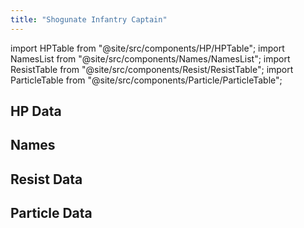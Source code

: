 ```yaml
---
title: "Shogunate Infantry Captain"
---
```


import HPTable from "@site/src/components/HP/HPTable";
import NamesList from "@site/src/components/Names/NamesList";
import ResistTable from "@site/src/components/Resist/ResistTable";
import ParticleTable from "@site/src/components/Particle/ParticleTable";

## HP Data

<HPTable item_key="shogunateinfantrycaptain" data_src="enemy" />

## Names

<NamesList item_key="shogunateinfantrycaptain" data_src="enemy" />

## Resist Data

<ResistTable item_key="shogunateinfantrycaptain" data_src="enemy" />

## Particle Data

<ParticleTable item_key="shogunateinfantrycaptain" data_src="enemy" />
